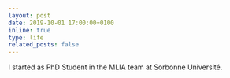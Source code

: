 ```yaml
---
layout: post
date: 2019-10-01 17:00:00+0100
inline: true
type: life
related_posts: false
---
```


I started as PhD Student in the MLIA team at Sorbonne Université.